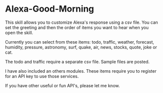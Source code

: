 # Alexa-Good-Morning

This skill allows you to customize Alexa's response using a csv file.  You can set the greeting and then the order of items you want to hear when you open the skill.

Currently you can select from these items: todo, traffic, weather, forecast, humidity, pressure, astronomy, surf, quake, air, news, stocks, quote, joke or cat.

The todo and traffic require a separate csv file.  Sample files are posted.

I have also included an others modules.  These items require you to register for an API key to use those services.

If you have other useful or fun API's, please let me know.

